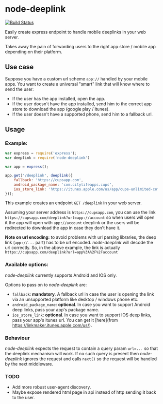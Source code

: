 # node-deeplink
[![Build Status](https://drone.io/github.com/mderazon/node-deeplink/status.png)](https://drone.io/github.com/mderazon/node-deeplink/latest)

Easily create express endpoint to handle mobile deeplinks in your web server.

Takes away the pain of forwarding users to the right app store / mobile app depending on their platform.

## Use case

Suppose you have a custom url scheme `app://` handled by your mobile apps. You want to create a universal "smart" link that will know where to send the user:
- If the user has the app installed, open the app.
- If the user doesn't have the app installed, send him to the correct app store to download the app (google play / itunes).
- If the user doesn't have a supported phone, send him to a fallback url.


## Usage

### Example:
```js
var express = require('express');
var deeplink = require('node-deeplink')

var app = express();

app.get('/deeplink', deeplink({ 
    fallback: 'https://cupsapp.com',
    android_package_name: 'com.citylifeapps.cups', 
    ios_store_link: 'https://itunes.apple.com/us/app/cups-unlimited-coffee/id556462755?mt=8&uo=4',
}));

```
This example creates an endpoint `GET /deeplink` in your web server.

Assuming your server address is `https://cupsapp.com`, you can use the link `https://cupsapp.com/deeplink?url=app://account` so when users will open it the app will open with `app://account` deeplink or the users will be redirected to download the app in case they don't have it.

**Note on url encoding:** to avoid problems with url parsing libraries, the deep link (`app://...` part) has to be url encoded. *node-deeplink* will decode the url correctly. So, in the above example, the link is actually `https://cupsapp.com/deeplink?url=app%3A%2F%2Faccount`

### Available options:
*node-deeplink* currently supports Android and IOS only.

Options to pass on to *node-deeplink* are:
- `fallback`: **mandatory**. A fallback url in case the user is opening the link via an unsupported platform like desktop / windows phone etc.
- `android_package_name`: **optional**. In case you want to support Android deep links, pass your app's package name.
- `ios_store_link`: **optional**. In case you want to support IOS deep links, pass your app's itunes url. You can get it [here](from https://linkmaker.itunes.apple.com/us/).


### Behaviour
*node-deeplink* expects the request to contain a query param `url=...` so that the deeplink mechanism will work. If no such query is present then *node-deeplink* ignores the request and calls `next()` so the request will be handled by the next middleware.


### TODO
- Add more robust user-agent discovery.
- Maybe expose rendered html page in api instead of http sending it back to the user.

